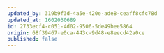 ```yaml
---
updated_by: 319b9f3d-4a5e-420e-ade8-ceaff8cfc78d
updated_at: 1602030689
id: 2733ecf4-c051-4d02-9506-5de49bee5864
origin: 68f39467-e0ca-443c-9d48-e8eecd42a0ce
published: false
---
```

